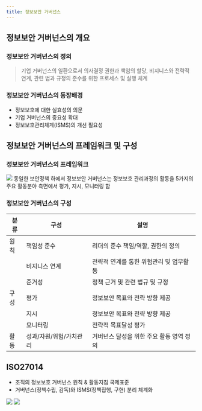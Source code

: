 ```yaml
---
title: 정보보안 거버넌스
---
```


## 정보보안 거버넌스의 개요
### 정보보안 거버넌스의 정의
> 기업 거버넌스의 일환으로서 의사결정 권한과 책임의 할당, 비지니스와 전략적 연계, 관련 법과 규정의 준수를 위한 프로세스 및 실행 체계

### 정보보안 거버넌스의 등장배경
* 정보보호에 대한 실효성의 의문
* 기업 거버넌스의 중요성 확대
* 정보보호관리체계(ISMS)의 개선 필요성

## 정보보안 거버넌스의 프레임워크 및 구성
### 정보보안 거버넌스의 프레임워크
![](http://www.ddaily.co.kr/data/photos/20070618/20070618173008__F9S3E.jpg)
동일한 보안정책 하에서 정보보안 거버넌스는 정보보호 관리과정의 활동을 5가지의 주요 활동분야 측면에서 평가, 지시, 모니터링 함

### 정보보안 거버넌스의 구성

|분류|구성|설명|
|---|---|---|
|원칙|책임성 준수|리더의 준수 책임/역할, 권한의 정의|
| |비지니스 연계|전략적 연계를 통한 위험관리 및 업무활동|
| |준거성|정책 근거 및 관련 법규 및 규정|
|구성|평가|정보보안 목표와 전략 방향 제공|
| |지시|정보보안 목표와 전략 방향 제공|
| |모니터링|전략적 목표달성 평가|
|활동|성과/자원/위험/가치관리|거버넌스 달성을 위한 주요 활동 영역 정의|

## ISO27014
- 조직의 정보보호 거버넌스 원칙 & 활동지침 국제표준
- 거버넌스(정책수립, 감독)와 ISMS(정책집행, 구현) 분리 체계화

![](http://image.slidesharecdn.com/141224summitv1-150112024922-conversion-gate01/95/141224-summit-v103-13-638.jpg?cb=1421031102)
![](http://www.boannews.com/media/upFiles/isaca500.jpg)
